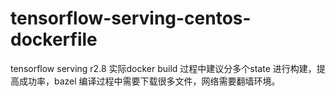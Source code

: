 # tensorflow-serving-centos-dockerfile
tensorflow serving r2.8 实际docker build 过程中建议分多个state 进行构建，提高成功率，bazel 编译过程中需要下载很多文件，网络需要翻墙环境。

